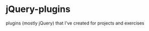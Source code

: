 jQuery-plugins
==============

plugins (mostly jQuery) that I've created for projects and exercises
